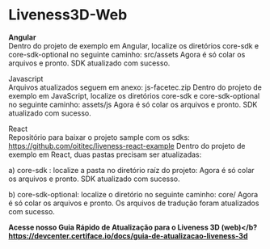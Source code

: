 # Liveness3D-Web

<b>Angular<br></b>
Dentro do projeto de exemplo em Angular, localize os diretórios core-sdk e core-sdk-optional no seguinte caminho: src/assets
Agora é só colar os arquivos e pronto. SDK atualizado com sucesso.

Javascript<br>
Arquivos atualizados seguem em anexo: js-facetec.zip 
Dentro do projeto de exemplo em JavaScript, localize os diretórios core-sdk e core-sdk-optional no seguinte caminho: assets/js
Agora é só colar os arquivos e pronto. SDK atualizado com sucesso.

React<br>
Repositório para baixar o projeto sample com os sdks: https://github.com/oititec/liveness-react-example 
Dentro do projeto de exemplo em React, duas pastas precisam ser atualizadas:

a) core-sdk : localize a pasta no diretório raíz do projeto:
Agora é só colar os arquivos e pronto. SDK atualizado com sucesso.

b) core-sdk-optional: localize o diretório no seguinte caminho: core/
Agora é só colar os arquivos e pronto. Os arquivos de tradução foram atualizados com sucesso.

<b>Acesse nosso Guia Rápido de Atualização para o Liveness 3D (web)</b?
https://devcenter.certiface.io/docs/guia-de-atualizacao-liveness-3d
